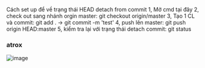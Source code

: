 Cách set up để về trạng thái HEAD detach from commit
1, Mở cmd tại đây
2, check out sang nhánh orgin master: git checkout origin/master
3, Tạo 1 CL và commit: git add . -> git commit -m 'test'
4, push lên master: git push origin HEAD:master
5, kiểm tra lại với trạng thái detach commit: git status

### atrox
![image](https://github.com/TrdHuy/TempRefRepo/assets/32306489/5f6eec69-a54c-4213-8e8d-b63fef55cdfc)
